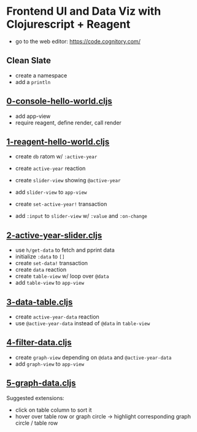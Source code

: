 # Frontend UI and Data Viz with Clojurescript + Reagent 

  - go to the web editor: https://code.cognitory.com/

## Clean Slate

 - create a namespace
 - add a `println` 

## [0-console-hello-world.cljs](0-console-hello-world.cljs)

  - add app-view
  - require reagent, define render, call render

## [1-reagent-hello-world.cljs](1-reagent-hello-world.cljs)

  - create `db` ratom w/ `:active-year` 
  - create `active-year` reaction
  - create `slider-view` showing `@active-year`
  - add `slider-view` to `app-view`

  - create `set-active-year!` transaction
  - add `:input` to `slider-view` w/ `:value` and `:on-change`

## [2-active-year-slider.cljs](2-active-year-slider.cljs)

  - use `h/get-data` to fetch and pprint data
  - initialize `:data` to `[]`
  - create `set-data!` transaction
  - create `data` reaction 
  - create `table-view` w/ loop over `@data`
  - add `table-view` to `app-view`

## [3-data-table.cljs](3-data-table.cljs)

  - create `active-year-data` reaction
  - use `@active-year-data` instead of `@data` in `table-view`

## [4-filter-data.cljs](4-filter-data.cljs)

  - create `graph-view` depending on `@data` and `@active-year-data`
  - add `graph-view` to `app-view`

## [5-graph-data.cljs](5-graph-data.cljs)

Suggested extensions:

  - click on table column to sort it
  - hover over table row or graph circle -> highlight corresponding graph circle / table row

